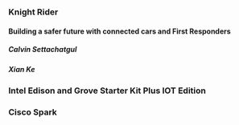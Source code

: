 ### Knight Rider

#### Building a safer future with connected cars and First Responders

#####  Calvin Settachatgul
##### Xian Ke

### Intel Edison and Grove Starter Kit Plus IOT Edition

### Cisco Spark
